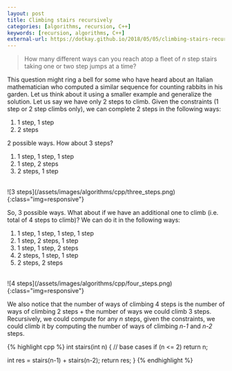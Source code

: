 ```yaml
---
layout: post
title: Climbing stairs recursively
categories: [algorithms, recursion, C++]
keywords: [recursion, algorithms, C++]
external-url: https://dotkay.github.io/2018/05/05/climbing-stairs-recursively
---
```


> How many different ways can you reach atop a fleet of *n* step stairs taking one or two step jumps at a time?

This question might ring a bell for some who have heard about an Italian mathematician who computed a similar sequence for counting rabbits in his garden. Let us think about it using a smaller example and generalize the solution. Let us say we have only 2 steps to climb. Given the constraints (1 step or 2 step climbs only), we can complete 2 steps in the following ways:

1. 1 step, 1 step
2. 2 steps

2 possible ways. How about 3 steps? 

1. 1 step, 1 step, 1 step
2. 1 step, 2 steps
3. 2 steps, 1 step

<br>
![3 steps](/assets/images/algorithms/cpp/three_steps.png){:class="img=responsive"}

So, 3 possible ways. What about if we have an additional one to climb (i.e. total of 4 steps to climb)? We can do it in the following ways:

1. 1 step, 1 step, 1 step, 1 step
2. 1 step, 2 steps, 1 step
3. 1 step, 1 step, 2 steps
4. 2 steps, 1 step, 1 step
5. 2 steps, 2 steps

<br>
![4 steps](/assets/images/algorithms/cpp/four_steps.png){:class="img=responsive"}

We also notice that the number of ways of climbing 4 steps is the number of ways of climbing 2 steps + the number of ways we could climb 3 steps. Recursively, we could compute for any *n* steps, given the constraints, we could climb it by computing the number of ways of climbing *n-1* and *n-2* steps.

{% highlight cpp %}
int stairs(int n)
{
  // base cases
  if (n <= 2)
    return n;

  int res = stairs(n-1) + stairs(n-2);
  return res;
}
{% endhighlight %}




